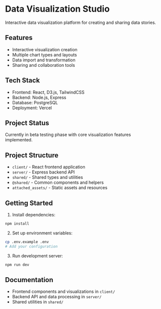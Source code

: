# Data Visualization Studio

Interactive data visualization platform for creating and sharing data stories.

## Features

- Interactive visualization creation
- Multiple chart types and layouts
- Data import and transformation
- Sharing and collaboration tools

## Tech Stack

- Frontend: React, D3.js, TailwindCSS
- Backend: Node.js, Express
- Database: PostgreSQL
- Deployment: Vercel

## Project Status

Currently in beta testing phase with core visualization features implemented.

## Project Structure

- `client/` - React frontend application
- `server/` - Express backend API
- `shared/` - Shared types and utilities
- `@shared/` - Common components and helpers
- `attached_assets/` - Static assets and resources

## Getting Started

1. Install dependencies:
```bash
npm install
```

2. Set up environment variables:
```bash
cp .env.example .env
# Add your configuration
```

3. Run development server:
```bash
npm run dev
```

## Documentation

- Frontend components and visualizations in `client/`
- Backend API and data processing in `server/`
- Shared utilities in `shared/`
